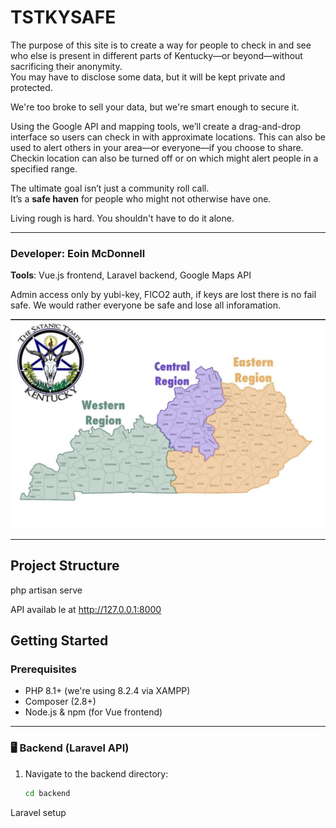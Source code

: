 # TSTKYSAFE

The purpose of this site is to create a way for people to check in and see who else is present in different parts of Kentucky—or beyond—without sacrificing their anonymity.  
You may have to disclose some data, but it will be kept private and protected.

We're too broke to sell your data, but we're smart enough to secure it.

Using the Google API and mapping tools, we’ll create a drag-and-drop interface so users can check in with approximate locations. This can also be used to alert others in your area—or everyone—if you choose to share. Checkin location can also be turned off or on which might alert people in a specified range. 

The ultimate goal isn’t just a community roll call.  
It’s a **safe haven** for people who might not otherwise have one.  

Living rough is hard. You shouldn't have to do it alone.

---

### Developer: Eoin McDonnell  
**Tools**: Vue.js frontend, Laravel backend, Google Maps API

Admin access only by yubi-key, FICO2 auth, if keys are lost there is no fail safe. We would rather everyone be safe and lose all inforamation. 

![Map Preview](assets/map.jpg)


---

## Project Structure

php artisan serve

API availab le at http://127.0.0.1:8000


## Getting Started

### Prerequisites
- PHP 8.1+ (we're using 8.2.4 via XAMPP)
- Composer (2.8+)
- Node.js & npm (for Vue frontend)

---

### 🖥 Backend (Laravel API)

1. Navigate to the backend directory:
   ```bash
   cd backend


Laravel setup

